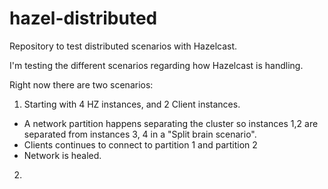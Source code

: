 hazel-distributed
=================

Repository to test distributed scenarios with Hazelcast.

I'm testing the different scenarios regarding how Hazelcast is handling.

Right now there are two scenarios:
1. Starting with 4 HZ instances, and 2 Client instances.
  - A network partition happens separating the cluster so instances 1,2 are separated from instances 3, 4 in a "Split brain scenario". 
  - Clients continues to connect to partition 1 and partition 2
  - Network is healed.
  
2. 
